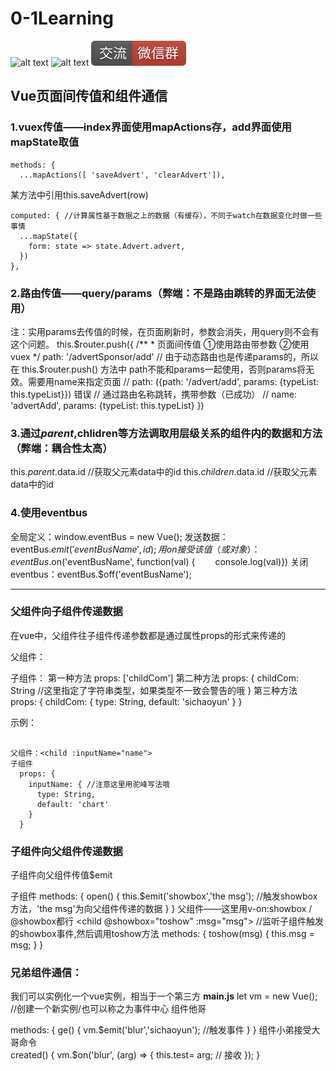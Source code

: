 # 0-1Learning

![alt text](../../static/common/svg/luoxiaosheng.svg "公众号")
![alt text](../../static/common/svg/luoxiaosheng_learning.svg "学习")
![alt text](../../static/common/svg/luoxiaosheng_wechat.svg "微信")


## Vue页面间传值和组件通信

### 1.vuex传值——index界面使用mapActions存，add界面使用mapState取值
    methods: {
      ...mapActions([ 'saveAdvert', 'clearAdvert']),
某方法中引用this.saveAdvert(row)

    computed: {	//计算属性基于数据之上的数据（有缓存），不同于watch在数据变化时做一些事情
      ...mapState({
        form: state => state.Advert.advert,
      })
    },


### 2.路由传值——query/params（弊端：不是路由跳转的界面无法使用）
注：实用params去传值的时候，在页面刷新时，参数会消失，用query则不会有这个问题。
this.$router.push({
          /**
           * 页面间传值 ①使用路由带参数 ②使用vuex
           */
          path: '/advertSponsor/add'
          // 由于动态路由也是传递params的，所以在 this.$router.push() 方法中 path不能和params一起使用，否则params将无效。需要用name来指定页面
          // path: ({path: '/advert/add', params: {typeList: this.typeList}}) 错误
          // 通过路由名称跳转，携带参数（已成功）
          // name: 'advertAdd', params: {typeList: this.typeList}
        })


### 3.通过$parent,$chlidren等方法调取用层级关系的组件内的数据和方法（弊端：耦合性太高）
this.$parent.$data.id  //获取父元素data中的id
this.$children.$data.id  //获取父元素data中的id


### 4.使用eventbus
全局定义：window.eventBus = new Vue();
发送数据：eventBus.$emit('eventBusName', id);
用on接受该值（或对象）：eventBus.$on('eventBusName', function(val) { 　　console.log(val)})
关闭eventbus：eventBus.$off('eventBusName');

---

### 父组件向子组件传递数据
在vue中，父组件往子组件传递参数都是通过属性props的形式来传递的

父组件：
<parent>
    <child :child-com="content"></child> 
</parent>

子组件：
第一种方法
props: ['childCom']
第二种方法
props: {
    childCom: String //这里指定了字符串类型，如果类型不一致会警告的哦
}
第三种方法
props: {
    childCom: {
        type: String,
        default: 'sichaoyun' 
    }
}

示例：
```

父组件：<child :inputName="name">
子组件
  props: {
    inputName: { //注意这里用驼峰写法哦
      type: String,
      default: 'chart'
    }
  }
```

### 子组件向父组件传递数据
子组件向父组件传值$emit

子组件
<template>
    <div @click="open"></div>
</template>
methods: {
   open() {
        this.$emit('showbox','the msg'); //触发showbox方法，'the msg'为向父组件传递的数据
    }
}
父组件——这里用v-on:showbox / @showbox都行
<child @showbox="toshow" :msg="msg"></child> //监听子组件触发的showbox事件,然后调用toshow方法
methods: {
    toshow(msg) {
        this.msg = msg;
    }
}

### 兄弟组件通信：
我们可以实例化一个vue实例，相当于一个第三方
**main.js**
let vm = new Vue(); //创建一个新实例/也可以称之为事件中心
组件他哥
<div @click="ge"></div>
methods: {
    ge() {
        vm.$emit('blur','sichaoyun'); //触发事件
    }
}
组件小弟接受大哥命令
<div></div>
created() {
  vm.$on('blur', (arg) => { 
        this.test= arg; // 接收
    });
}